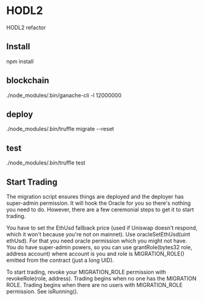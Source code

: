 # HODL2
HODL2 refactor

## Install

npm install

## blockchain

./node_modules/.bin/ganache-cli -l 12000000 

## deploy

./node_modules/.bin/truffle migrate --reset

## test

./node_modules/.bin/truffle test

## Start Trading

The migration script ensures things are deployed and the deployer has super-admin permission. It will hook the Oracle for you so there's nothing you need to do. However, there are a few ceremonial steps to get it to start trading.

You have to set the EthUsd fallback price (used if Uniswap doesn't respond, which it won't because you're not on mainnet). Use oracleSetEthUsd(uint ethUsd). For that you need oracle permission which you might not have. You do have super-admin powers, so you can use grantRole(bytes32 role, address account) where account is you and role is MIGRATION_ROLE() emitted from the contract (just a long UID).

To start trading, revoke your MIGRATION_ROLE permission with revokeRole(role, address). Trading begins when no one has the MIGRATION ROLE. Trading begins when there are no users with MIGRATION_ROLE permission. See isRunning().

